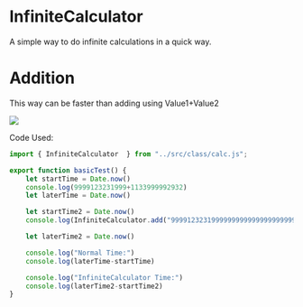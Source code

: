 # InfiniteCalculator
A simple way to do infinite calculations in a quick way.

# Addition

This way can be faster than adding using Value1+Value2

![]([https://i.imgur.com/99nHOYU.png])  

Code Used:

```js
import { InfiniteCalculator  } from "../src/class/calc.js";

export function basicTest() {
    let startTime = Date.now()
    console.log(9999123231999+1133999992932)
    let laterTime = Date.now()

    let startTime2 = Date.now()
    console.log(InfiniteCalculator.add("999912323199999999999999999999999999999999999999999999999999999999+99999999999999999999999999999999999999999999991133999992932"))

    let laterTime2 = Date.now()

    console.log("Normal Time:")
    console.log(laterTime-startTime)

    console.log("InfiniteCalculator Time:")
    console.log(laterTime2-startTime2)
}
```

